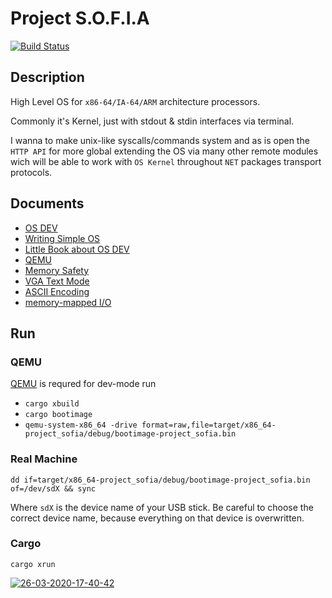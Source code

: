 # Project S.O.F.I.A

[![Build Status](https://travis-ci.com/razor-team/project-sofia.svg?branch=master)](https://travis-ci.com/razor-team/project-sofia)

## Description

High Level OS for `x86-64/IA-64/ARM` architecture processors.

Commonly it's Kernel, just with stdout & stdin interfaces via terminal.

I wanna to make unix-like syscalls/commands system and as is open the `HTTP API` for more global extending the OS via many other remote modules wich will be able to work with `OS Kernel` throughout `NET` packages transport protocols.

## Documents

* [OS DEV](https://wiki.osdev.org/Expanded_Main_Page)
* [Writing Simple OS](https://www.cs.bham.ac.uk/~exr/lectures/opsys/10_11/lectures/os-dev.pdf)
* [Little Book about OS DEV](https://littleosbook.github.io/)
* [QEMU](https://www.qemu.org/)
* [Memory Safety](https://en.wikipedia.org/wiki/Memory_safety)
* [VGA Text Mode](https://en.wikipedia.org/wiki/VGA-compatible_text_mode)
* [ASCII Encoding](https://en.wikipedia.org/wiki/ASCII)
* [memory-mapped I/O](https://en.wikipedia.org/wiki/Memory-mapped_I/O)

## Run

### QEMU

[QEMU](https://www.qemu.org/) is requred for dev-mode run

* `cargo xbuild`
* `cargo bootimage`
* `qemu-system-x86_64 -drive format=raw,file=target/x86_64-project_sofia/debug/bootimage-project_sofia.bin`

### Real Machine

`dd if=target/x86_64-project_sofia/debug/bootimage-project_sofia.bin of=/dev/sdX && sync`

Where `sdX` is the device name of your USB stick. Be careful to choose the correct device name, because everything on that device is overwritten.

### Cargo

`cargo xrun`

<a href="https://ibb.co/5n6Ln4z"><img src="https://i.ibb.co/1dLTdQp/26-03-2020-17-40-42.png" alt="26-03-2020-17-40-42" border="0"></a>
